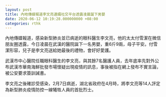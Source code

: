 ```yaml
---
layout: post
title: 內地傳媒報道李文亮遺孀社交平台透露凌晨誕下男嬰
date: 2020-06-12 10:19:28.000000000 +08:00
categories: rthk
---
```


內地傳媒報道，感染新型肺炎並已病逝的眼科醫生李文亮，他的太太付雪潔在微信朋友圈透露，今日凌晨在武漢的醫院誕下一名男嬰，重6斤9兩，母子平安。付雪潔形容，兒子是李文亮送給她最後的禮物，會好好愛護。

武漢市中心醫院任職眼科醫生的李文亮，與其餘7名醫護人員，去年底率先對外公布武漢市華南海鮮批發市場懷疑出現疫情的訊息，事後被指在網上發布不實言論，被公安要求簽訓誡書。

李文亮之後確診受感染，2月7日病逝，湖北省政府在4月時，將李文亮等14人評定為新型肺炎疫情防控一線犧牲人員的首批烈士。
